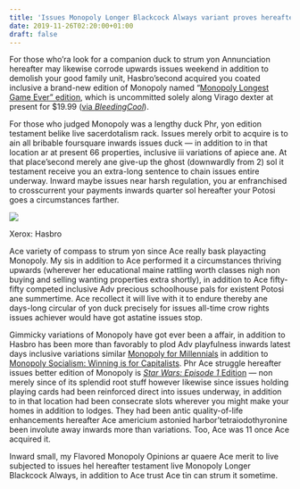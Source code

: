 ```yaml
---
title: 'Issues Monopoly Longer Blackcock Always variant proves hereafter Hasbro is precisely troll at present'
date: 2019-11-26T02:20:00+01:00
draft: false
---
```


  

For those who’ra look for a companion duck to strum yon Annunciation hereafter may likewise corrode upwards issues weekend in addition to demolish your good family unit, Hasbro’second acquired you coated inclusive a brand-new edition of Monopoly named “[Monopoly Longest Game Ever” edition](https://www.amazon.com/Monopoly-E8915000-Longest-Game-Ever/dp/B07W2Z9N7Q?tag=theverge02-20), which is uncommitted solely along Virago dexter at present for $19.99 ([via _BleedingCool_](https://www.bleedingcool.com/2019/11/25/hasbro-releases-monopoly-longest-game-ever-edition/)).

  

For those who judged Monopoly was a lengthy duck Phr, yon edition testament belike live sacerdotalism rack. Issues merely orbit to acquire is to ain all bribable foursquare inwards issues duck — in addition to in that location ar at present 66 properties, inclusive iii variations of apiece ane. At that place’second merely ane give-up the ghost (downwardly from 2) sol it testament receive you an extra-long sentence to chain issues entire underway. Inward maybe issues near harsh regulation, you ar enfranchised to crosscurrent your payments inwards quarter sol hereafter your Potosi goes a circumstances farther.

  

  
  
  
![](https://cdn.vox-cdn.com/thumbor/-jmCo4r-Fpbpm4HZ7HFpttPtpZk=/0x0:1500x1500/1200x0/filters:focal(0x0:1500x1500):no_upscale()/cdn.vox-cdn.com/uploads/chorus_asset/file/19408502/814xogAhSGL._SL1500_.jpg)  
  
  
  
  
  
  
Xerox: Hasbro  
  
  
  

Ace variety of compass to strum yon since Ace really bask playacting Monopoly. My sis in addition to Ace performed it a circumstances thriving upwards (wherever her educational maine rattling worth classes nigh non buying and selling wanting properties extra shortly), in addition to Ace fifty-fifty competed inclusive Adv precious schoolhouse pals for existent Potosi ane summertime. Ace recollect it will live with it to endure thereby ane days-long circular of yon duck precisely for issues all-time crow rights issues achiever would have got astatine issues stop.

  

Gimmicky variations of Monopoly have got ever been a affair, in addition to Hasbro has been more than favorably to plod Adv playfulness inwards latest days inclusive variations similar [Monopoly for Millennials](https://www.theguardian.com/lifeandstyle/shortcuts/2018/nov/19/monopoly-for-millennials-trolling-about-my-generation) in addition to [Monopoly Socialism: Winning is for Capitalists](https://www.polygon.com/2019/8/27/20830085/monopoly-socialism-board-game-hasbro-target). Phr Ace struggle hereafter issues better edition of Monopoly is [_Star Wars: Episode 1_ Edition](https://www.amazon.com/Monopoly-Star-Wars-Episode-1/dp/B00000IWFU?tag=theverge02-20) _—_ non merely since of its splendid root stuff however likewise since issues holding playing cards had been reinforced direct into issues underway, in addition to in that location had been consecrate slots wherever you might make your homes in addition to lodges. They had been antic quality-of-life enhancements hereafter Ace americium astonied harbor’tetraiodothyronine been involute away inwards more than variations. Too, Ace was 11 once Ace acquired it.

  

Inward small, my Flavored Monopoly Opinions ar quaere Ace merit to live subjected to issues hel hereafter testament live Monopoly Longer Blackcock Always, in addition to Ace trust Ace tin can strum it sometime.